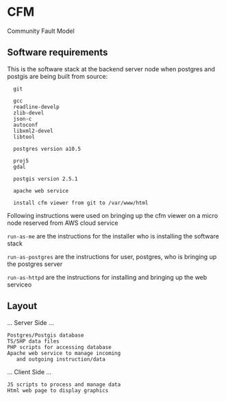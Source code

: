 # CFM

Community Fault Model

## Software requirements

This is the software stack at the backend server node 
when postgres and postgis are being built from source:

      git

      gcc
      readline-develp
      zlib-devel
      json-c
      autoconf
      libxml2-devel
      libtool

      postgres version a10.5
        
      proj5
      gdal

      postgis version 2.5.1

      apache web service

      install cfm viewer from git to /var/www/html 

Following instructions were used on bringing up the cfm viewer
on a micro node reserved from AWS cloud service

`run-as-me` are the instructions for the installer who is
installing the software stack

`run-as-postgres` are the instructions for user, postgres,
who is bringing up the postgres server

`run-as-httpd` are the instructions for installing and
bringing up the web serviceo


## Layout 

  ... Server Side ...
       
    Postgres/Postgis database
    TS/SHP data files
    PHP scripts for accessing database
    Apache web service to manage incoming
       and outgoing instruction/data

  ... Client Side ...

    JS scripts to process and manage data
    Html web page to display graphics
       

       
    
        

